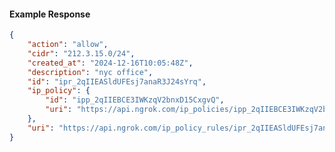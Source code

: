<!-- Code generated for API Clients. DO NOT EDIT. -->

#### Example Response

```json
{
	"action": "allow",
	"cidr": "212.3.15.0/24",
	"created_at": "2024-12-16T10:05:48Z",
	"description": "nyc office",
	"id": "ipr_2qIIEASldUFEsj7anaR3J24sYrq",
	"ip_policy": {
		"id": "ipp_2qIIEBCE3IWKzqV2bnxD15CxgvQ",
		"uri": "https://api.ngrok.com/ip_policies/ipp_2qIIEBCE3IWKzqV2bnxD15CxgvQ"
	},
	"uri": "https://api.ngrok.com/ip_policy_rules/ipr_2qIIEASldUFEsj7anaR3J24sYrq"
}
```
